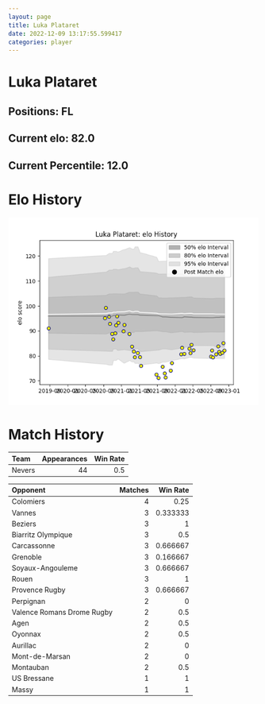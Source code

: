 ```yaml
---  
layout: page  
title: Luka Plataret  
date: 2022-12-09 13:17:55.599417  
categories: player  
---
```

# Luka Plataret

## Positions: FL

## Current elo: 82.0

## Current Percentile: 12.0

# Elo History


![elo history](history_LukaPlataret.png)
# Match History


| Team   |   Appearances |   Win Rate |
|:-------|--------------:|-----------:|
| Nevers |            44 |        0.5 |

| Opponent                   |   Matches |   Win Rate |
|:---------------------------|----------:|-----------:|
| Colomiers                  |         4 |   0.25     |
| Vannes                     |         3 |   0.333333 |
| Beziers                    |         3 |   1        |
| Biarritz Olympique         |         3 |   0.5      |
| Carcassonne                |         3 |   0.666667 |
| Grenoble                   |         3 |   0.166667 |
| Soyaux-Angouleme           |         3 |   0.666667 |
| Rouen                      |         3 |   1        |
| Provence Rugby             |         3 |   0.666667 |
| Perpignan                  |         2 |   0        |
| Valence Romans Drome Rugby |         2 |   0.5      |
| Agen                       |         2 |   0.5      |
| Oyonnax                    |         2 |   0.5      |
| Aurillac                   |         2 |   0        |
| Mont-de-Marsan             |         2 |   0        |
| Montauban                  |         2 |   0.5      |
| US Bressane                |         1 |   1        |
| Massy                      |         1 |   1        |